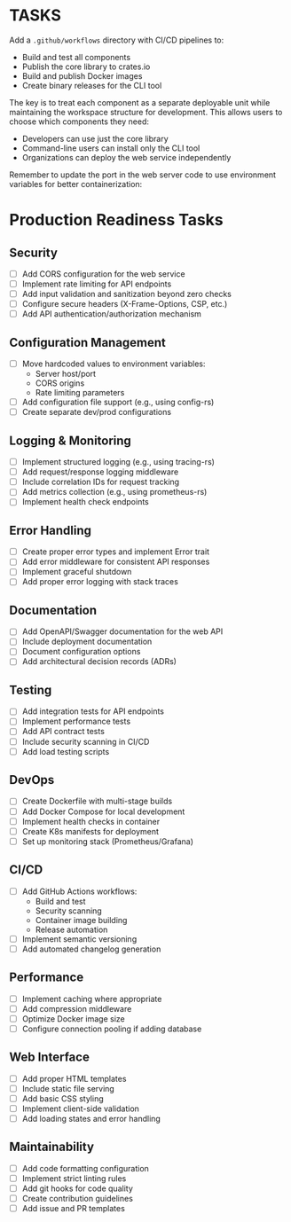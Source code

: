 # TASKS

Add a `.github/workflows` directory with CI/CD pipelines to:

- Build and test all components
- Publish the core library to crates.io
- Build and publish Docker images
- Create binary releases for the CLI tool

The key is to treat each component as a separate deployable unit while maintaining the workspace structure for development. This allows users to choose which components they need:

- Developers can use just the core library
- Command-line users can install only the CLI tool
- Organizations can deploy the web service independently

Remember to update the port in the web server code to use environment variables for better containerization:

# Production Readiness Tasks

## Security

- [ ] Add CORS configuration for the web service
- [ ] Implement rate limiting for API endpoints
- [ ] Add input validation and sanitization beyond zero checks
- [ ] Configure secure headers (X-Frame-Options, CSP, etc.)
- [ ] Add API authentication/authorization mechanism

## Configuration Management

- [ ] Move hardcoded values to environment variables:
  - Server host/port
  - CORS origins
  - Rate limiting parameters
- [ ] Add configuration file support (e.g., using config-rs)
- [ ] Create separate dev/prod configurations

## Logging & Monitoring

- [ ] Implement structured logging (e.g., using tracing-rs)
- [ ] Add request/response logging middleware
- [ ] Include correlation IDs for request tracking
- [ ] Add metrics collection (e.g., using prometheus-rs)
- [ ] Implement health check endpoints

## Error Handling

- [ ] Create proper error types and implement Error trait
- [ ] Add error middleware for consistent API responses
- [ ] Implement graceful shutdown
- [ ] Add proper error logging with stack traces

## Documentation

- [ ] Add OpenAPI/Swagger documentation for the web API
- [ ] Include deployment documentation
- [ ] Document configuration options
- [ ] Add architectural decision records (ADRs)

## Testing

- [ ] Add integration tests for API endpoints
- [ ] Implement performance tests
- [ ] Add API contract tests
- [ ] Include security scanning in CI/CD
- [ ] Add load testing scripts

## DevOps

- [ ] Create Dockerfile with multi-stage builds
- [ ] Add Docker Compose for local development
- [ ] Implement health checks in container
- [ ] Create K8s manifests for deployment
- [ ] Set up monitoring stack (Prometheus/Grafana)

## CI/CD

- [ ] Add GitHub Actions workflows:
  - Build and test
  - Security scanning
  - Container image building
  - Release automation
- [ ] Implement semantic versioning
- [ ] Add automated changelog generation

## Performance

- [ ] Implement caching where appropriate
- [ ] Add compression middleware
- [ ] Optimize Docker image size
- [ ] Configure connection pooling if adding database

## Web Interface

- [ ] Add proper HTML templates
- [ ] Include static file serving
- [ ] Add basic CSS styling
- [ ] Implement client-side validation
- [ ] Add loading states and error handling

## Maintainability

- [ ] Add code formatting configuration
- [ ] Implement strict linting rules
- [ ] Add git hooks for code quality
- [ ] Create contribution guidelines
- [ ] Add issue and PR templates
